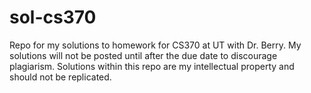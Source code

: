 # sol-cs370

Repo for my solutions to homework for CS370 at UT with Dr. Berry. 
My solutions will not be posted until after the due date to discourage plagiarism. 
Solutions within this repo are my intellectual property and should not be replicated. 